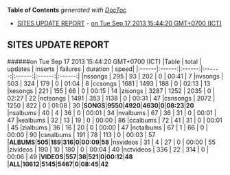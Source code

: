 **Table of Contents**  *generated with [DocToc](http://doctoc.herokuapp.com/)*

- [SITES UPDATE REPORT](#sites-update-report)
				- [on Tue Sep 17 2013 15:44:20 GMT+0700 (ICT)](#on-tue-sep-17-2013-154420-gmt+0700-ict)

## SITES UPDATE REPORT

######on Tue Sep 17 2013 15:44:20 GMT+0700 (ICT)
|Table | total | updates | inserts | failures | duration | speed|
|:------|:------:|:------:|:------:|:------:|:------:|:------:|
|nssongs | 295 | 93 | 202 | 0 | 00:41 | 7
|nvsongs | 503 | 324 | 179 | 0 | 01:04 | 8
|ccsongs | 1681 | 1493 | 188 | 0 | 02:13 | 13
|kesongs | 221 | 155 | 66 | 0 | 00:15 | 14
|zisongs | 3287 | 1252 | 2035 | 0 | 02:27 | 22
|nctsongs | 1491 | 353 | 1138 | 0 | 00:31 | 47
|csnsongs | 2072 | 1250 | 822 | 0 | 01:08 | 30
|**SONGS**|**9550**|**4920**|**4630**|**0**|**08:23**|**20**
|nsalbums | 40 | 4 | 36 | 0 | 00:01 | 34
|nvalbums | 67 | 36 | 31 | 0 | 00:01 | 47
|kealbums | 32 | 13 | 19 | 0 | 00:00 | 86
|ccalbums | 72 | 41 | 31 | 0 | 00:01 | 45
|zialbums | 36 | 16 | 20 | 0 | 00:00 | 47
|nctalbums | 67 | 1 | 66 | 0 | 00:00 | 90
|csnalbums | 191 | 78 | 113 | 0 | 00:03 | 57
|**ALBUMS**|**505**|**189**|**316**|**0**|**00:09**|**58**
|nsvideos | 31 | 4 | 27 | 0 | 00:00 | 55
|zivideos | 190 | 10 | 180 | 0 | 00:04 | 40
|nctvideos | 336 | 22 | 314 | 0 | 00:06 | 49
|**VIDEOS**|**557**|**36**|**521**|**0**|**00:12**|**48**
|**ALL**|**10612**|**5145**|**5467**|**0**|**08:45**|**42**

